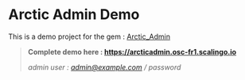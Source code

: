 # Arctic Admin Demo

This is a demo project for the gem : [Arctic_Admin](https://github.com/cle61/arctic_admin)

>**Complete demo here : https://arcticadmin.osc-fr1.scalingo.io**
>
>*admin user : admin@example.com / password*
